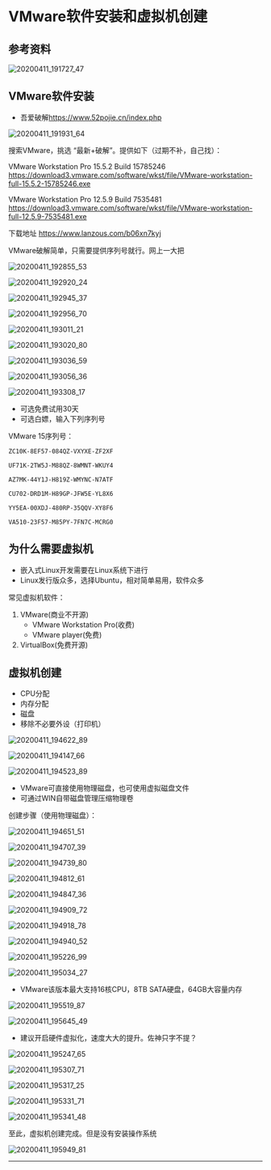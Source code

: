# VMware软件安装和虚拟机创建

## 参考资料

![20200411_191727_47](image/20200411_191727_47.png)

## VMware软件安装

* 吾爱破解<https://www.52pojie.cn/index.php>

![20200411_191931_64](image/20200411_191931_64.png)

搜索VMware，挑选 “最新+破解”。提供如下（过期不补，自己找）：

VMware Workstation Pro 15.5.2 Build 15785246
https://download3.vmware.com/software/wkst/file/VMware-workstation-full-15.5.2-15785246.exe

VMware Workstation Pro 12.5.9 Build 7535481
https://download3.vmware.com/software/wkst/file/VMware-workstation-full-12.5.9-7535481.exe

下载地址
https://www.lanzous.com/b06xn7kyj


VMware破解简单，只需要提供序列号就行。网上一大把


![20200411_192855_53](image/20200411_192855_53.png)

![20200411_192920_24](image/20200411_192920_24.png)

![20200411_192945_37](image/20200411_192945_37.png)

![20200411_192956_70](image/20200411_192956_70.png)

![20200411_193011_21](image/20200411_193011_21.png)

![20200411_193020_80](image/20200411_193020_80.png)

![20200411_193036_59](image/20200411_193036_59.png)

![20200411_193056_36](image/20200411_193056_36.png)

![20200411_193308_17](image/20200411_193308_17.png)


* 可选免费试用30天
* 可选白嫖，输入下列序列号

VMware 15序列号：

```
ZC10K-8EF57-084QZ-VXYXE-ZF2XF

UF71K-2TW5J-M88QZ-8WMNT-WKUY4

AZ7MK-44Y1J-H819Z-WMYNC-N7ATF

CU702-DRD1M-H89GP-JFW5E-YL8X6

YY5EA-00XDJ-480RP-35QQV-XY8F6

VA510-23F57-M85PY-7FN7C-MCRG0
```

## 为什么需要虚拟机

* 嵌入式Linux开发需要在Linux系统下进行
* Linux发行版众多，选择Ubuntu，相对简单易用，软件众多

常见虚拟机软件：

1. VMware(商业不开源)
   * VMware Workstation Pro(收费)
   * VMware player(免费)
2. VirtualBox(免费开源)


## 虚拟机创建

* CPU分配
* 内存分配
* 磁盘
* 移除不必要外设（打印机）

![20200411_194622_89](image/20200411_194622_89.png)

![20200411_194147_66](image/20200411_194147_66.png)


![20200411_194523_89](image/20200411_194523_89.png)

* VMware可直接使用物理磁盘，也可使用虚拟磁盘文件
* 可通过WIN自带磁盘管理压缩物理卷



创建步骤（使用物理磁盘）：

![20200411_194651_51](image/20200411_194651_51.png)

![20200411_194707_39](image/20200411_194707_39.png)

![20200411_194739_80](image/20200411_194739_80.png)

![20200411_194812_61](image/20200411_194812_61.png)

![20200411_194847_36](image/20200411_194847_36.png)

![20200411_194909_72](image/20200411_194909_72.png)

![20200411_194918_78](image/20200411_194918_78.png)

![20200411_194940_52](image/20200411_194940_52.png)

![20200411_195226_99](image/20200411_195226_99.png)

![20200411_195034_27](image/20200411_195034_27.png)

* VMware该版本最大支持16核CPU，8TB SATA硬盘，64GB大容量内存

![20200411_195519_87](image/20200411_195519_87.png)

![20200411_195645_49](image/20200411_195645_49.png)

* 建议开启硬件虚拟化，速度大大的提升。佐神只字不提？

![20200411_195247_65](image/20200411_195247_65.png)

![20200411_195307_71](image/20200411_195307_71.png)

![20200411_195317_25](image/20200411_195317_25.png)

![20200411_195331_71](image/20200411_195331_71.png)

![20200411_195341_48](image/20200411_195341_48.png)

至此，虚拟机创建完成。但是没有安装操作系统

![20200411_195949_81](image/20200411_195949_81.png)

---
